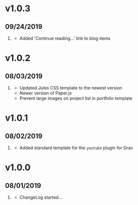 # v1.0.3
## 09/24/2019

1. [](#improved)
    * Added 'Continue reading...' link to blog items

# v1.0.2
## 08/03/2019

1. [](#improved)
    * Updated Jules CSS template to the newest version
    * Newer version of Paper.js
    * Prevent large images on project list in portfolio template

# v1.0.1
## 08/02/2019

1. [](#new)
    * Added standard template for the `youtube` plugin for Grav

# v1.0.0
## 08/01/2019

1. [](#new)
    * ChangeLog started...
